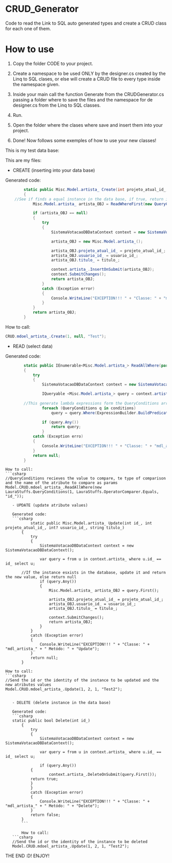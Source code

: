 # CRUD_Generator
Code to read the Link to SQL auto generated types and create a CRUD class for each one of them.

# How to use
1. Copy the folder CODE to your project.

2. Create a namespace to be used ONLY by the designer.cs created by the Linq to SQL clases, or else will create a CRUD file to every type inside the namespace given.

3. Inside your main call the function Generate from the CRUDGenerator.cs passing a folder where to save the files and the namespace for de designer.cs from the Linq to SQL classes.

4. Run.

5. Open the folder where the clases where save and insert them into your project.

6. Done! Now follows some exemples of how to use your new classes!

This is my test data base:

This are my files:


- CREATE (inserting into your data base)

Generated code:
```csharp
		static public Misc.Model.artista_ Create(int projeto_atual_id_, int? usuario_id_, string titulo_)
		{
    //See if finds a equal instance in the data base, if true, return it, or else insert a new one
			Misc.Model.artista_ artista_OBJ = ReadWhereFirst(new QueryConditions(projeto_atual_id_, OperatorComparer.Equals, "projeto_atual_id_"), new QueryConditions(usuario_id_, OperatorComparer.Equals, "usuario_id_"), new QueryConditions(titulo_, OperatorComparer.Equals, "titulo_"));

			if (artista_OBJ == null)
			{
				try
				{
					SistemaVotacaoDBDataContext context = new SistemaVotacaoDBDataContext();

					artista_OBJ = new Misc.Model.artista_();

					artista_OBJ.projeto_atual_id_ = projeto_atual_id_;
					artista_OBJ.usuario_id_ = usuario_id_;
					artista_OBJ.titulo_ = titulo_;

					context.artista_.InsertOnSubmit(artista_OBJ);
					context.SubmitChanges();
					return artista_OBJ;
				}
				catch (Exception error)
				{
					Console.WriteLine("EXCEPTION!!! " + "Classe: " + "mdl_artista_" + " Metódo: " + "Create");
				}
			}
			return artista_OBJ;
		}
```
How to call: 
```csharp
CRUD.mdoel_artista_.Create(1, null, "Test");
```

- READ (select data)

Generated code:
```csharp
		static public IEnumerable<Misc.Model.artista_> ReadAllWhere(params QueryConditions[] conditions)
		{
			try
			{
				SistemaVotacaoDBDataContext context = new SistemaVotacaoDBDataContext();

				IQueryable <Misc.Model.artista_> query = context.artista_;
        
        //This generate lambda expressions form the QueryConditions array
				foreach (QueryConditions q in conditions)
					query = query.Where(ExpressionBuilder.BuildPredicate<artista_>(q.value, q.comparer, q.properties));

				if (query.Any())
					return query;
				}
			catch (Exception erro)
			{
				Console.WriteLine("EXCEPTION!!! " + "Classe: " + "mdl_artista_" + " Metódo: " + "ReadAllWhere");
			}
			return null;
		}
  ```  
    How to call:
    ```csharp
    //QueryConditions recieves the value to compare, te type of comparison and the name of the atribute to compare as params
    Model.CRUD.mdoel_artista_.ReadAllWhere(new LauraStuffs.QueryConditions(1, LauraStuffs.OperatorComparer.Equals, "id_"));
 ```   
    - UPDATE (update atribute values)
    
    Generated code:
    ```csharp
    		static public Misc.Model.artista_ Update(int id_, int projeto_atual_id_, int? usuario_id_, string titulo_)
		{
			try
			{
				SistemaVotacaoDBDataContext context = new SistemaVotacaoDBDataContext();

				var query = from u in context.artista_ where u.id_ == id_ select u;

        //If the instance esxists in the database, update it and return the new value, else return null
				if (query.Any())
				{
					Misc.Model.artista_ artista_OBJ = query.First();

					artista_OBJ.projeto_atual_id_ = projeto_atual_id_;
					artista_OBJ.usuario_id_ = usuario_id_;
					artista_OBJ.titulo_ = titulo_;

					context.SubmitChanges();
					return artista_OBJ;
				}
			}
			catch (Exception error)
			{
				Console.WriteLine("EXCEPTION!!! " + "Classe: " + "mdl_artista_" + " Metódo: " + "Update");
			}
			return null;
		}
 ```
 
    How to call:
    ```csharp
    //Send the id or the identity of the instance to be updated and the new atributes values
    Model.CRUD.mdoel_artista_.Update(1, 2, 1, "Test2");
 ```
 
    - DELETE (delete instance in the data base)
    
    Generated code:
    ```csharp
    static public bool Delete(int id_)
		{
			try
			{
				SistemaVotacaoDBDataContext context = new SistemaVotacaoDBDataContext();

				var query = from u in context.artista_ where u.id_ == id_ select u;

				if (query.Any())
			{
					context.artista_.DeleteOnSubmit(query.First());
			return true;
			}
			}
			catch (Exception error)
			{
				Console.WriteLine("EXCEPTION!!! " + "Classe: " + "mdl_artista_" + " Metódo: " + "Delete");
			}
			return false;
		}
		```
		
        How to call:
    ```csharp    
    //Send the id or the identity of the instance to be deleted
    Model.CRUD.mdoel_artista_.Update(1, 2, 1, "Test2");
   ```
   THE END :D! 
   ENJOY!
    

